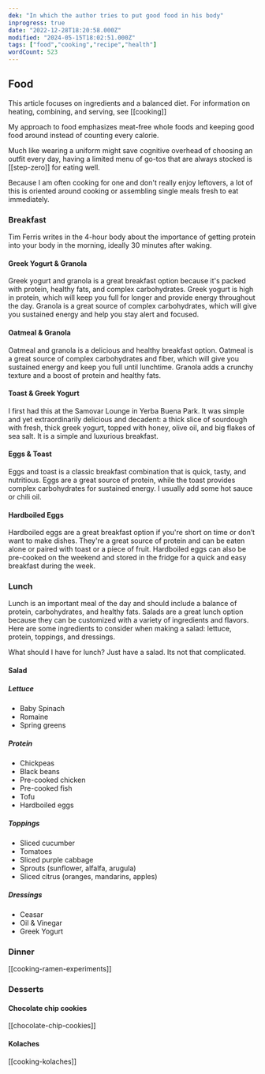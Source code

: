 ```yaml
---
dek: "In which the author tries to put good food in his body"
inprogress: true
date: "2022-12-28T18:20:58.000Z"
modified: "2024-05-15T18:02:51.000Z"
tags: ["food","cooking","recipe","health"]
wordCount: 523
---
```

## Food

This article focuses on ingredients and a balanced diet. For information on heating, combining, and serving, see [[cooking]]

My approach to food emphasizes meat-free whole foods and keeping good food around instead of counting every calorie.

Much like wearing a uniform might save cognitive overhead of choosing an outfit every day, having a limited menu of go-tos that are always stocked is [[step-zero]] for eating well.

Because I am often cooking for one and don't really enjoy leftovers, a lot of this is oriented around cooking or assembling single meals fresh to eat immediately.

### Breakfast

Tim Ferris writes in the 4-hour body about the importance of getting protein into your body in the morning, ideally 30 minutes after waking.

#### Greek Yogurt & Granola

Greek yogurt and granola is a great breakfast option because it's packed with protein, healthy fats, and complex carbohydrates. Greek yogurt is high in protein, which will keep you full for longer and provide energy throughout the day. Granola is a great source of complex carbohydrates, which will give you sustained energy and help you stay alert and focused.

#### Oatmeal & Granola

Oatmeal and granola is a delicious and healthy breakfast option. Oatmeal is a great source of complex carbohydrates and fiber, which will give you sustained energy and keep you full until lunchtime. Granola adds a crunchy texture and a boost of protein and healthy fats.

#### Toast & Greek Yogurt

I first had this at the Samovar Lounge in Yerba Buena Park. It was simple and yet extraordinarily delicious and decadent: a thick slice of sourdough with fresh, thick greek yogurt, topped with honey, olive oil, and big flakes of sea salt. It is a simple and luxurious breakfast.

#### Eggs & Toast

Eggs and toast is a classic breakfast combination that is quick, tasty, and nutritious. Eggs are a great source of protein, while the toast provides complex carbohydrates for sustained energy. I usually add some hot sauce or chili oil.

#### Hardboiled Eggs

Hardboiled eggs are a great breakfast option if you're short on time or don’t want to make dishes. They're a great source of protein and can be eaten alone or paired with toast or a piece of fruit. Hardboiled eggs can also be pre-cooked on the weekend and stored in the fridge for a quick and easy breakfast during the week.

### Lunch

Lunch is an important meal of the day and should include a balance of protein, carbohydrates, and healthy fats. Salads are a great lunch option because they can be customized with a variety of ingredients and flavors. Here are some ingredients to consider when making a salad: lettuce, protein, toppings, and dressings.

What should I have for lunch? Just have a salad. Its not that complicated.

#### Salad
##### Lettuce
- Baby Spinach
- Romaine
- Spring greens
##### Protein
- Chickpeas
- Black beans
- Pre-cooked chicken
- Pre-cooked fish
- Tofu
- Hardboiled eggs
##### Toppings
- Sliced cucumber
- Tomatoes
- Sliced purple cabbage
- Sprouts (sunflower, alfalfa, arugula)
- Sliced citrus (oranges, mandarins, apples)
##### Dressings
- Ceasar
- Oil & Vinegar
- Greek Yogurt

### Dinner

[[cooking-ramen-experiments]]

### Desserts
#### Chocolate chip cookies

[[chocolate-chip-cookies]]

#### Kolaches

[[cooking-kolaches]]

